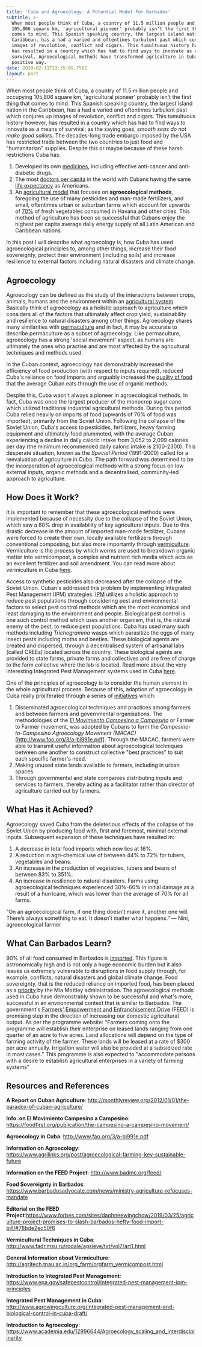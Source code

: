 ```yaml
---
title: 'Cuba and Agroecology: A Potential Model For Barbados'
subtitle: >-
  When most people think of Cuba, a country of 11.5 million people and occupying
  105,806 square km, 'agricultural pioneer' probably isn't the first thing that
  comes to mind. This Spanish speaking country, the largest island nation in the
  Caribbean, has a had a varied and oftentimes turbulent past which conjures up
  images of revolution, conflict and cigars. This tumultuous history however,
  has resulted in a country which has had to find ways to innovate as a means of
  survival. Agroecological methods have transformed agriculture in Cuba in a
  positive way.
date: 2020-02-11T23:35:09.756Z
layout: post
---
```

When most people think of Cuba, a country of 11.5 million people and occupying 105,806 square km, 'agricultural pioneer' probably isn't the first thing that comes to mind. This Spanish speaking country, the largest island nation in the Caribbean, has a had a varied and oftentimes turbulent past which conjures up images of revolution, conflict and cigars. This tumultuous history however, has resulted in a country which has had to find ways to innovate as a means of survival; as the saying goes, *smooth seas do not make good sailors*. The decades-long trade embargo imposed by the USA has restricted trade between the two countries to just food and "humanitarian" supplies. Despite this or maybe because of these harsh restrictions Cuba has:

1. Developed its own [medicines](https://www.huffpost.com/entry/cuba-medical-innovations_n_56ddfacfe4b03a4056799015), including effective anti-cancer and anti-diabetic drugs.
2. The most [doctors per capita](https://data.worldbank.org/indicator/SH.MED.PHYS.ZS) in the world with Cubans having the same [life expectancy](https://www.who.int/countries/cub/en/) as Americans. 
3. An [agricultural model](http://www.fao.org/3/a-bl991e.pdf) that focuses on **agroecological methods**, foregoing the use of many pesticides and man-made fertilizers, and small, oftentimes urban or suburban farms which account for upwards of [70%](http://monthlyreview.org/2012/01/01/the-paradox-of-cuban-agriculture/) of fresh vegetables consumed in Havana and other cities. This method of agriculture has been so successful that Cubans enjoy the highest  per capita average daily energy supply of all Latin American and Caribbean nations.

In this post I will describe what agroecology is, how Cuba has used agroecological principles to, among other things, increase their food sovereignty, protect their environment (including soils) and increase resilience to external factors including natural disasters and climate change. 

## Agroecology

Agroecology can be defined as the study of the interactions between crops, animals, humans and the environment within an [agricultural system](https://www.academia.edu/12996644/Agroecology_scaling_and_interdisciplinarity). Basically think of agroecology as a holistic approach to agriculture which considers all of the factors that ultimately affect crop yield, sustainability and resilience to natural disasters among other things. Agroecology shares many similarities with [permaculture]([https://www.deplantuhman.com/posts/permaculture-backyard-transformation-part-2/](https://www.deplantuhman.com/posts/permaculture-backyard-transformation-part-2/))  and in fact, it may be accurate to describe permaculture as a subset of agroecology. Like permaculture, agroecology has a strong 'social movement' aspect, as humans are ultimately the ones who practise and are most affected by the agricultural techniques and methods used.

 In the Cuban context, agroecology has demonstrably increased the efficiency of food production (with respect to inputs required), reduced Cuba's reliance on food imports and arguably increased the [quality of food](https://www.independentsciencenews.org/health/unsafe-at-any-dose-diagnosing-chemical-safety-failures-from-ddt-to-bpa/) that the average Cuban eats through the use of organic methods.

Despite this, Cuba wasn't always a pioneer in agroecological methods. In fact, Cuba was once the largest producer of the monocrop sugar cane which utilized traditional industrial agricultural methods. During this period Cuba relied heavily on imports of food (upwards of 70% of food was imported), primarily from the Soviet Union. Following the collapse of the Soviet Union, Cuba's access to pesticides, fertilizers, heavy farming equipment and ultimately food plummeted, with the average Cuban experiencing a decline in daily caloric intake from 3,052  to 2,099 calories per day (the minimum recommended daily caloric intake is 2100-2300). This desperate situation, known as the *Special Period* (1991-2000) called for a reevaluation of agriculture in Cuba. The path forward was determined to be the incorporation of agroecological methods with a strong focus on low external inputs, organic methods and a decentralised, community-led approach to agriculture. 

## How Does it Work?

It is important to remember that these agroecological methods were implemented because of necessity due to the collapse of the Soviet Union, which saw a 80% drop in availability of key agricultural inputs. Due to this drastic decrease in the amount of imported man-made fertilizer, Cubans were forced to create their own, locally available fertilizers through conventional composting, but also more importantly through [vermiculture](http://agritech.tnau.ac.in/org_farm/orgfarm_vermicompost.html). Vermiculture is the process by which worms are used to breakdown organic matter into vermicompost, a complex and nutrient rich media which acts as an excellent fertilizer and soil amendment. You can read more about vermiculture in Cuba [here](http://www.fadr.msu.ru/rodale/agsieve/txt/vol7/art1.html).

Access to synthetic pesticides also decreased after the collapse of the Soviet Union. Cuban's addressed this problem by implementing Integrated Pest Management (IPM) strategies. [IPM](https://www.epa.gov/safepestcontrol/integrated-pest-management-ipm-principles) utilizes a holistic approach to reduce pest populations through considering pest and environmental factors to select pest control methods which are the most economical and least damaging to the environment  and people. Biological pest control is one such control method which uses another organism, that is, the natural enemy of the pest, to reduce pest populations. Cuba has used many such methods including  *Trichogramma* wasps which parasitize the eggs of many insect pests including moths and beetles.  These biological agents are created and dispersed, through a decentralised system of  artisanal labs (called CREEs) located across the country. These biological agents are provided to state farms, private farms and collectives and are free of charge to the farm collective where the lab is located. Read more about the very interesting Integrated Pest Management systems used in Cuba [here](http://www.agrowingculture.org/integrated-pest-management-and-biological-control-in-cuba-draft/).

One of the principles of agroecology is to consider the human element in the whole agricultural process. Because of this, adaption of agroecology in Cuba really proliferated through a series of [initiatives](http://www.fao.org/3/a-bl991e.pdf) which:

1. Disseminated agroecological techniques and practices among farmers and between farmers and governmental organisations. The methodologies of  the *[El Movimiento Campesino a Campesino](https://foodfirst.org/publication/the-campesino-a-campesino-movement/)* or Farmer to Farmer movement, was adopted by Cubans to form the *Campesino-to-Campesino Agroecology Movement (MACAC)*\[http://www.fao.org/3/a-bl991e.pdf]. Through the MACAC, farmers were able to transmit useful information about agroecological techniques between one another to construct collective "best practices" to suit each specific farmer's need. 
2. Making unused state lands available to farmers, including in urban spaces 
3. Through governmental and state companies distributing inputs and services to farmers, thereby acting as a facilitator rather than director of agriculture carried out by farmers.

## What Has it Achieved?

Agroecology saved Cuba from the deleterious effects of the collapse of the Soviet Union by producing food  with, first and foremost, minimal external inputs. Subsequent expansion of these techniques have resulted in:

1. A decrease in total food imports which now lies at 16%.
2. A reduction in agri-chemical use of between 44% to 72% for tubers, vegetables and beans.
3. An increase in the production of vegetables, tubers and beans of between 83% to 351%. 
4. An increase in resilience to  natural disasters. Farms using agroecological techniques experienced 30%-60% in initial damage as a result of a hurricane, which was lower than the average of 70% for all farms. 

“On an agroecological farm, if one thing doesn’t make it, another one will. There’s always something to eat. It doesn’t matter what happens.” — Nini, agroecological farmer

## What Can Barbados Learn?

90% of all food consumed in Barbados is [imported](https://www.forbes.com/sites/daphneewingchow/2019/03/25/agriculture-project-promises-to-slash-barbados-hefty-food-import-bill/#78bde2ec50f6). This figure is astronomically high and is not only a huge economic burden but it also leaves us extremely vulnerable to disruptions in food supply through, for example, conflicts, natural disasters and global climate change. Food sovereignty, that is the reduced reliance on imported food,  has been placed as a [priority](https://www.barbadosadvocate.com/news/ministry-agriculture-refocuses-mandate) by the Mia Mottley administration. The agroecological methods used in Cuba have demonstrably shown to be successful and what's more, successful in an environmental context that is similar to Barbados.  The government's [Farmers' Empowerment and Enfranchisement Drive](http://www.badmc.org/feed/) (FEED) is promising step in the direction of increasing our domestic agricultural output.  As per the programme website: "Farmers coming onto the programme will establish their enterprise on leased lands ranging from one quarter of an acre to five acres. Land allocations will depend on the type of farming activity of the farmer. These lands will be leased at a rate of $300 per acre annually. Irrigation water will also be provided at a subsidized rate in most cases."  This programme is also expected to "accommodate persons with a desire to establish agricultural enterprises in a variety of farming systems"

## Resources and References

**A Report on Cuban Agriculture**: http://monthlyreview.org/2012/01/01/the-paradox-of-cuban-agriculture/

**Info. on El Movimiento Campesino a Campesino**: https://foodfirst.org/publication/the-campesino-a-campesino-movement/ 

**Agroecology in Cuba**: http://www.fao.org/3/a-bl991e.pdf 

**Information on Agroecology**: https://www.agrilinks.org/post/agroecological-farming-key-sustainable-future 


**Information on the FEED Project**: http://www.badmc.org/feed/ 

**Food Sovereignty in Barbados**: https://www.barbadosadvocate.com/news/ministry-agriculture-refocuses-mandate 

**Editorial on the FEED Project**:https://www.forbes.com/sites/daphneewingchow/2019/03/25/agriculture-project-promises-to-slash-barbados-hefty-food-import-bill/#78bde2ec50f6 

**Vermicultural Techniques in Cuba**: http://www.fadr.msu.ru/rodale/agsieve/txt/vol7/art1.html 

**General Information about Vermiculture**: http://agritech.tnau.ac.in/org_farm/orgfarm_vermicompost.html 

**Introduction to Integrated Pest Management**:  https://www.epa.gov/safepestcontrol/integrated-pest-management-ipm-principles 

**Integrated Pest Management in Cuba**: http://www.agrowingculture.org/integrated-pest-management-and-biological-control-in-cuba-draft/ 

**Introduction to Agroecology**: https://www.academia.edu/12996644/Agroecology_scaling_and_interdisciplinarity
